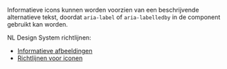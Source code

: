 <!-- @license CC0-1.0 -->

Informatieve icons kunnen worden voorzien van een beschrijvende alternatieve tekst, doordat `aria-label` of `aria-labelledby` in de component gebruikt kan worden.

NL Design System richtlijnen:

- [Informatieve afbeeldingen](/richtlijnen/content/afbeeldingen/informatieve-afbeeldingen)
- [Richtlijnen voor iconen](/richtlijnen/stijl/iconen/)
